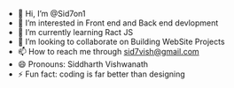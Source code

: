 - 👋 Hi, I’m @Sid7on1
- 👀 I’m interested in Front end and Back end devlopment 
- 🌱 I’m currently learning Ract JS
- 💞️ I’m looking to collaborate on Building WebSite Projects
- 📫 How to reach me through sid7vish@gmail.com
- 😄 Pronouns: Siddharth Vishwanath
- ⚡ Fun fact: coding is far better than designing

<!---
Sid7on1/Sid7on1 is a ✨ special ✨ repository because its `README.md` (this file) appears on your GitHub profile.
You can click the Preview link to take a look at your changes.
--->

